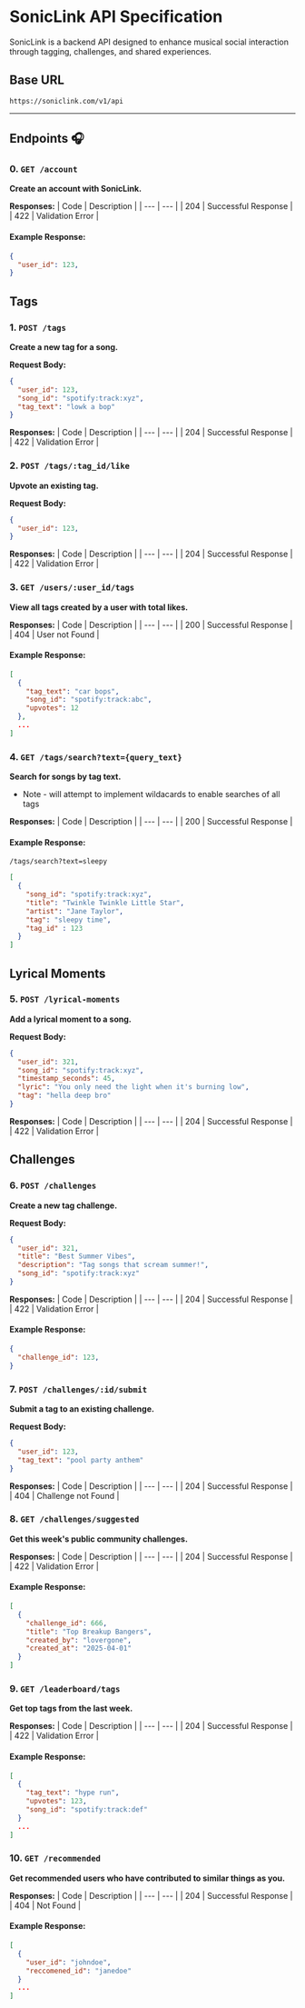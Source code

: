 # SonicLink API Specification

SonicLink is a backend API designed to enhance musical social interaction through tagging, challenges, and shared experiences.

## Base URL

`https://soniclink.com/v1/api`

---

## Endpoints 🎧

### 0. `GET /account`
**Create an account with SonicLink.**

**Responses:**
| Code | Description |
| --- | --- |
| 204 | Successful Response |
| 422 | Validation Error |

#### Example Response:

```json
{
  "user_id": 123,
}
```

## Tags

### 1. `POST /tags`
**Create a new tag for a song.**

**Request Body:**
```json
{
  "user_id": 123,
  "song_id": "spotify:track:xyz",
  "tag_text": "lowk a bop"
}
```

**Responses:**
| Code | Description |
| --- | --- |
| 204 | Successful Response |
| 422 | Validation Error |

### 2. `POST /tags/:tag_id/like`
**Upvote an existing tag.**

**Request Body:**
```json
{
  "user_id": 123,
}
```

**Responses:**
| Code | Description |
| --- | --- |
| 204 | Successful Response |
| 422 | Validation Error |

### 3. `GET /users/:user_id/tags`
**View all tags created by a user with total likes.**

**Responses:**
| Code | Description |
| --- | --- |
| 200 | Successful Response |     
| 404 | User not Found |

#### Example Response:

```json
[
  {
    "tag_text": "car bops",
    "song_id": "spotify:track:abc",
    "upvotes": 12
  },
  ...
]
```

### 4. `GET /tags/search?text={query_text}`
**Search for songs by tag text.**

* Note - will attempt to implement wildacards to enable searches of all tags

**Responses:**
| Code | Description |
| --- | --- |
| 200 | Successful Response |     

#### Example Response:

`/tags/search?text=sleepy`

```json
[
  {
    "song_id": "spotify:track:xyz",
    "title": "Twinkle Twinkle Little Star",
    "artist": "Jane Taylor",
    "tag": "sleepy time",
    "tag_id" : 123
  }
]
```
## Lyrical Moments

### 5. `POST /lyrical-moments`
**Add a lyrical moment to a song.**

**Request Body:**
```json
{
  "user_id": 321,
  "song_id": "spotify:track:xyz",
  "timestamp_seconds": 45,
  "lyric": "You only need the light when it's burning low",
  "tag": "hella deep bro"
}
```

**Responses:**
| Code | Description |
| --- | --- |
| 204 | Successful Response |
| 422 | Validation Error |

## Challenges

### 6. `POST /challenges`
**Create a new tag challenge.**

**Request Body:**
```json
{
  "user_id": 321,
  "title": "Best Summer Vibes",
  "description": "Tag songs that scream summer!",
  "song_id": "spotify:track:xyz"
}
```

**Responses:**
| Code | Description |
| --- | --- |
| 204 | Successful Response |
| 422 | Validation Error |

#### Example Response:

```json
{
  "challenge_id": 123,
}
```

### 7. `POST /challenges/:id/submit`
**Submit a tag to an existing challenge.**

**Request Body:**
```json
{
  "user_id": 123,
  "tag_text": "pool party anthem"
}
```

**Responses:**
| Code | Description |
| --- | --- |
| 204 | Successful Response |
| 404 | Challenge not Found |

### 8. `GET /challenges/suggested`
**Get this week's public community challenges.**

**Responses:**
| Code | Description |
| --- | --- |
| 204 | Successful Response |
| 422 | Validation Error |

#### Example Response:

```json
[
  {
    "challenge_id": 666,
    "title": "Top Breakup Bangers",
    "created_by": "lovergone",
    "created_at": "2025-04-01"
  }
]
```

### 9. `GET /leaderboard/tags`
**Get top tags from the last week.**

**Responses:**
| Code | Description |
| --- | --- |
| 204 | Successful Response |
| 422 | Validation Error |

#### Example Response:

```json
[
  {
    "tag_text": "hype run",
    "upvotes": 123,
    "song_id": "spotify:track:def"
  }
  ...
]
```
### 10. `GET /recommended`
**Get recommended users who have contributed to similar things as you.**

**Responses:**
| Code | Description |
| --- | --- |
| 204 | Successful Response |
| 404 | Not Found |

#### Example Response:

```json
[
  {
    "user_id": "johndoe",
    "reccomened_id": "janedoe"
  }
  ...
]
```



